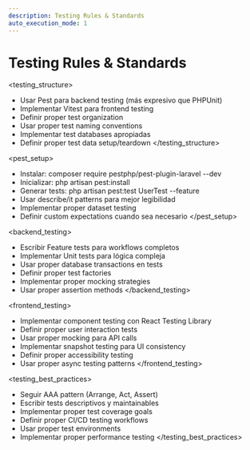 ```yaml
---
description: Testing Rules & Standards
auto_execution_mode: 1
---
```


# Testing Rules & Standards

<testing_structure>

- Usar Pest para backend testing (más expresivo que PHPUnit)
- Implementar Vitest para frontend testing
- Definir proper test organization
- Usar proper test naming conventions
- Implementar test databases apropiadas
- Definir proper test data setup/teardown
  </testing_structure>

<pest_setup>

- Instalar: composer require pestphp/pest-plugin-laravel --dev
- Inicializar: php artisan pest:install
- Generar tests: php artisan pest:test UserTest --feature
- Usar describe/it patterns para mejor legibilidad
- Implementar proper dataset testing
- Definir custom expectations cuando sea necesario
  </pest_setup>

<backend_testing>

- Escribir Feature tests para workflows completos
- Implementar Unit tests para lógica compleja
- Usar proper database transactions en tests
- Definir proper test factories
- Implementar proper mocking strategies
- Usar proper assertion methods
  </backend_testing>

<frontend_testing>

- Implementar component testing con React Testing Library
- Definir proper user interaction tests
- Usar proper mocking para API calls
- Implementar snapshot testing para UI consistency
- Definir proper accessibility testing
- Usar proper async testing patterns
  </frontend_testing>

<testing_best_practices>

- Seguir AAA pattern (Arrange, Act, Assert)
- Escribir tests descriptivos y maintainables
- Implementar proper test coverage goals
- Definir proper CI/CD testing workflows
- Usar proper test environments
- Implementar proper performance testing
  </testing_best_practices>
